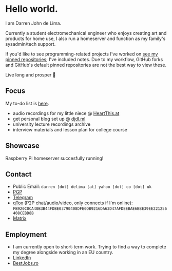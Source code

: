 # Hello world.
I am Darren John de Lima. 

Currently a student electromechanical engineer who enjoys creating art and products for home use, I also run a homeserver and function as my family's sysadmin/tech support.

If you'd like to see programming-related projects I've worked on [see my pinned repositories](Pinned.md); I've included notes. Due to my workflow, GitHub forks and GitHub's default pinned repositories are not the best way to view these.

Live long and prosper 🖖

## Focus
My to-do list is [here](TODO.md).
- audio recordings for my little niece @ [HeartThis.at](https://hearthis.at/darren-de-lima/)
- get personal blog set up @ [djdl.ml](https://djdl.ml)
- university lecture recordings archive
- interview materials and lesson plan for college course

## Showcase
Raspberry Pi homeserver succesfully running!

## Contact
- Public Email: ```darren [dot] delima [at] yahoo [dot] co [dot] uk``` 
- [PGP](https://raw.githubusercontent.com/Darthagnon/Darthagnon/master/pgpgpg/Darren%20John%20de%20Lima_0x2BE6352D_public.asc)
- [Telegram](https://t.me/Darthagnon) 
- [qTox](https://qtox.github.io/) (P2P chat/audio/video, only connects if I'm online): ```FB920C0CA40B3B44FDBE03790408DFE0DB9216DA63D47AFDEEBAE6BBE39EE221256408CEBD8B```
- [Matrix](https://matrix.to/#/@darthagnon:matrix.org)

## Employment
- I am currently open to short-term work. Trying to find a way to complete my degree alongside working in an EU country.
- [LinkedIn](https://www.linkedin.com/in/darrendelima/)
- [BestJobs.ro](https://www.bestjobs.eu/en/cv/230c63f8-ae2c-41ed-ad94-01a879fa87d6)